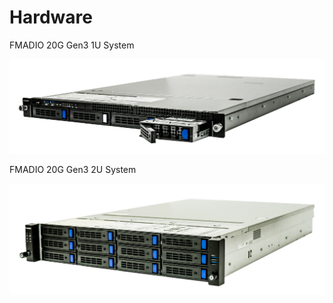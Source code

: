 # Hardware

FMADIO 20G Gen3 1U System

![FMADIO 20G Gen3 1U Packet Capture System](.gitbook/assets/image%20%2816%29.png)

FMADIO 20G Gen3 2U System

![FMADIO 20G Gen3 2U Packet Capture System](.gitbook/assets/image%20%2815%29.png)

